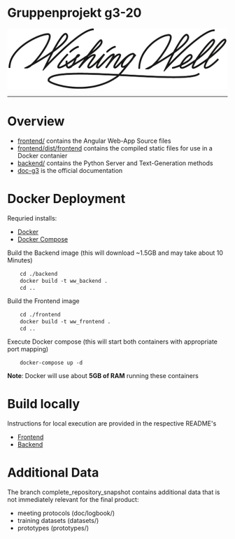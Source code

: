 # Gruppenprojekt g3-20

![Title](frontend/src/assets/images/kctitlebold.png)

_____________

# Overview

* [frontend/](./frontend) contains the Angular Web-App Source files
* [frontend/dist/frontend](./frontend/dist/frontend) contains the compiled static files for use in a Docker contanier
* [backend/](./backend) contains the Python Server and Text-Generation methods
* [doc-g3](./doc/doc-g3.pdf) is the official documentation

# Docker Deployment

Requried installs:

* [Docker](https://docs.docker.com/get-docker/)
* [Docker Compose](https://docs.docker.com/compose/install/)

Build the Backend image (this will download ~1.5GB and may take about 10 Minutes)

        cd ./backend
        docker build -t ww_backend .
        cd ..

Build the Frontend image

        cd ./frontend
        docker build -t ww_frontend .
        cd ..

Execute Docker compose (this will start both containers with appropriate port mapping)

        docker-compose up -d

**Note**: Docker will use about **5GB of RAM** running these containers

# Build locally
Instructions for local execution are provided in the respective README's

* [Frontend](./frontend/README.md)
* [Backend](./backend/README.md)

# Additional Data

The branch complete_repository_snapshot contains additional data that is not immediately relevant for the final product:

* meeting protocols (doc/logbook/)
* training datasets (datasets/)
* prototypes (prototypes/)
